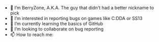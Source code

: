 - 👋 I’m BerryZone, A.K.A. The guy that didn't had a better nickname to pick
- 👀 I’m interested in reporting bugs on games like C:DDA or SS13
- 🌱 I’m currently learning the basics of GitHub
- 💞️ I’m looking to collaborate on bug reporting
- 📫 How to reach me:
